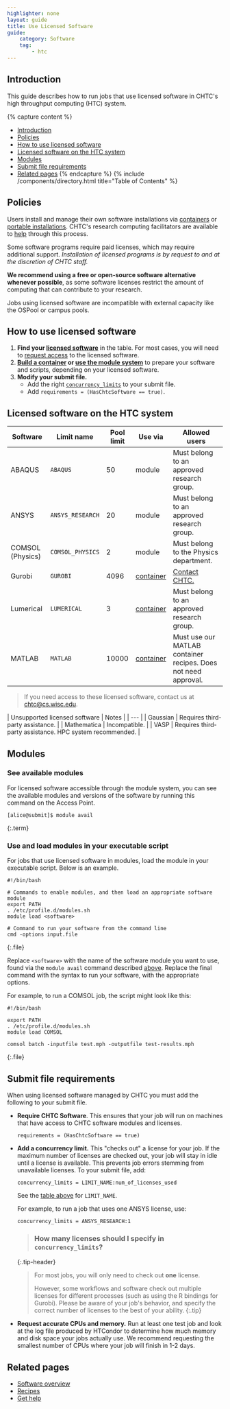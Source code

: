 ```yaml
---
highlighter: none
layout: guide
title: Use Licensed Software
guide:
    category: Software
    tag:
        - htc
---
```


## Introduction

This guide describes how to run jobs that use licensed software in CHTC's high throughput computing (HTC) system.

{% capture content %}
- [Introduction](#introduction)
- [Policies](#policies)
- [How to use licensed software](#how-to-use-licensed-software)
- [Licensed software on the HTC system](#licensed-software-on-the-htc-system)
- [Modules](#modules)
- [Submit file requirements](#submit-file-requirements)
- [Related pages](#related-pages)
{% endcapture %}
{% include /components/directory.html title="Table of Contents" %}

## Policies

Users install and manage their own software installations via [containers](software-overview-htc) or [portable installations](inter-submit). CHTC's research computing facilitators are available to [help](get-help) through this process.

Some software programs require paid licenses, which may require additional support. *Installation of licensed programs is by request to and at the discretion of CHTC staff.*

**We recommend using a free or open-source software alternative whenever possible**, as some software licenses restrict the amount of computing that can contribute to your research.

Jobs using licensed software are incompatible with external capacity like the OSPool or campus pools.

## How to use licensed software

1. **Find your [licensed software](#licensed-software-on-the-htc-system)** in the table. For most cases, you will need to [request access]((mailto:chtc@cs.wisc.edu)) to the licensed software.
2. **[Build a container](software-overview-htc#containers) or [use the module system](#modules)** to prepare your software and scripts, depending on your licensed software.
3. **Modify your submit file.**
    * Add the right [`concurrency_limits`](#submit-file-requirements) to your submit file.
    * Add `requirements = (HasChtcSoftware == true)`.

## Licensed software on the HTC system

| Software        | Limit name             | Pool limit    | Use via | Allowed users |
| --------------- | ---------------------- | -------- | -------------- |------ |
| ABAQUS          | `ABAQUS`                 | 50       | module         | Must belong to an approved research group. |
| ANSYS           | `ANSYS_RESEARCH`        | 20       | module         | Must belong to an approved research group. |
| COMSOL (Physics) | `COMSOL_PHYSICS`        | 2        | module         | Must belong to the Physics department. |
| Gurobi          | `GUROBI`                 | 4096     | [container](https://github.com/CHTC/recipes/tree/main/software/Gurobi) | [Contact CHTC.](get-help) |
| Lumerical       | `LUMERICAL`              | 3        | [container](https://optics.ansys.com/hc/en-us/articles/12325704816659-Dockerfile-support)         | Must belong to an approved research group. |
| MATLAB          | `MATLAB`                 | 10000    | [container](https://github.com/CHTC/recipes/tree/main/software/Matlab) | Must use our MATLAB container recipes. Does not need approval. |

> If you need access to these licensed software, contact us at [chtc@cs.wisc.edu](mailto:chtc@cs.wisc.edu).

| Unsupported licensed software | Notes |
| --- |
| Gaussian | Requires third-party assistance. |
| Mathematica | Incompatible. |
| VASP | Requires third-party assistance. HPC system recommended. |

## Modules

### See available modules

For licensed software accessible through the module system, you can see the available modules and versions of the software by running this command on the Access Point.

``` 
[alice@submit]$ module avail
```
{:.term}

### Use and load modules in your executable script

For jobs that use licensed software in modules, load the module in your executable script. Below is an example.

``` 
#!/bin/bash

# Commands to enable modules, and then load an appropriate software module
export PATH
. /etc/profile.d/modules.sh
module load <software>

# Command to run your software from the command line
cmd -options input.file
```
{:.file}

Replace `<software>` with the name of the software module you want to use,
found via the `module avail` command described [above](#access). Replace
the final command with the syntax to run your software, with the
appropriate options.

For example, to run a COMSOL job, the script might look like this:

``` 
#!/bin/bash

export PATH
. /etc/profile.d/modules.sh
module load COMSOL

comsol batch -inputfile test.mph -outputfile test-results.mph
```
{:.file}

## Submit file requirements

When using licensed software managed by CHTC you must add the following to your submit file.

-   **Require CHTC Software**. This ensures that your job will run on machines that have access to CHTC software modules and licenses.

    ```
    requirements = (HasChtcSoftware == true)
    ```

-   **Add a concurrency limit.** This "checks out" a license for your job. If the maximum number of licenses are checked out, your job will stay in idle until a license is available. This prevents job errors stemming from unavailable licenses. To your submit file, add:

    ```
    concurrency_limits = LIMIT_NAME:num_of_licenses_used
    ```
    
    See the [table above](#licensed-software-on-the-htc-system) for `LIMIT_NAME`.

    For example, to run a job that uses one ANSYS license, use: 
    
    ```
    concurrency_limits = ANSYS_RESEARCH:1
    ```

    > ### How many licenses should I specify in `concurrency_limits`?
    {:.tip-header}
    > For most jobs, you will only need to check out **one** license.
    > 
    > However, some workflows and software check out multiple licenses for different processes (such as using the R bindings for Gurobi). Please be aware of your job's behavior, and specify the correct number of licenses to the best of your ability.
    {:.tip}

-   **Request accurate CPUs and memory.** Run at least one test job and
    look at the log file produced by HTCondor to determine how much
    memory and disk space your jobs actually use. We recommend
    requesting the smallest number of CPUs where your job will finish in
    1-2 days.

## Related pages

* [Software overview](software-overview-htc)
* [Recipes](https://github.com/CHTC/recipes)
* [Get help](get-help)
